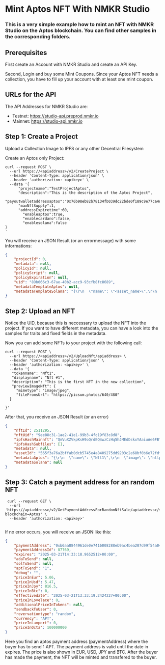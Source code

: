 # Mint Aptos NFT With NMKR Studio
### This is a very simple example how to mint an NFT with NMKR Studio on the Aptos blockchain. You can find other samples in the corresponding folders.

## Prerequisites
First create an Account with NMKR Studio and create an API Key.

Second, Login and buy some Mint Coupons. Since your Aptos NFT needs a collection, you have to fill up your account with at least one mint coupon.


## URLs for the API
The API Addresses for NMKR Studio are:

- Testnet: https://studio-api.preprod.nmkr.io
- Mainnet: https://studio-api.nmkr.io

  
## Step 1: Create a Project
Upload a Collection Image to IPFS or any other Decentral Filesystem

Create an Aptos only Project:
```shell
curl --request POST \
  --url https://<apiaddress>/v2/CreateProject \
  --header 'Content-Type: application/json' \
  --header 'authorization: <apikey>' \
  --data '{
      "projectname":"TestProjectAptos",
      "description":"This is the description of the Aptos Project",
      "payoutwalletaddressaptos":"0x76b98eb82b78134fb039dc22bde0f189c9e77ca4d6175f14627f0ae5163db49e",
      "maxNftSupply":1,
      "addressExpiretime":60,
    	"enableaptos":true,
    	"enablecardano":false,
    	"enablesolana":false
}
'
```
You will receive an JSON Result (or an errormessage) with some informations:

```json
{
	"projectId": 0,
	"metadata": null,
	"policyId": null,
	"policyScript": null,
	"policyExpiration": null,
	"uid": "89b066c3-67ae-40b2-acc9-93cfb8fc8689",
	"metadataTemplateAptos": null,
	"metadataTemplateSolana": "{\r\n  \"name\": \"<asset_name>\",\r\n  \"image\": \"https://c-ipfs-gw.nmkr.io/ipfs/<ipfs_link>\",\r\n  \"properties\": {\r\n    \"files\": [\r\n      {\r\n        \"type\": \"<mime_type>\",\r\n        \"uri\": \"https://c-ipfs-gw.nmkr.io/ipfs/<ipfs_link>\"\r\n      }\r\n    ]\r\n  },\r\n  \"description\": \"<project_description>\",\r\n  \"attributes\": [\r\n    {\r\n      \"trait_type\": \"description\",\r\n      \"value\": \"<project_description>\"\r\n    }\r\n  ]\r\n}"
}
```

## Step 2: Upload an NFT
Notice the UID, because this is neccessary to upload the NFT into the project. If you want to have different metadata, you can have a look into the samples for traits and fixed fields in the metadata.

Now you can add some NFTs to your project with the following call:

```shell
curl --request POST \
  --url https://<apiaddress>/v2/UploadNft/apiaddress> \
  --header 'Content-Type: application/json' \
  --header 'authorization: <apikey>' \
  --data '{
   "tokenname": "Nft1",
   "displayname": "Nft #1",
   "description": "This is the first NFT in the new collection",
   "previewImageNft": {
     "mimetype": "image/jpeg",
     "fileFromsUrl": "https://picsum.photos/640/480"
  }

}'
```
After that, you receive an JSON Result (or an error)

```json
{
	"nftId": 2511295,
	"nftUid": "9ee88c31-1ae2-41e1-99b3-4fc19f83c8d8",
	"ipfsHashMainnft": "QmVuXZVkpKsH9oQrdEQ4wzCzHq5hJMEdDskxYAaiuAe6FB",
	"ipfsHashSubfiles": [],
	"metadata": null,
	"assetId": "565f3a76a2bffab0dcb5745e4a8409275dd9203c2e68bf0b6e72fdf44e667434",
	"metadataAptos": "{\r\n  \"name\": \"Nft1\",\r\n  \"image\": \"https://c-ipfs-gw.nmkr.io/ipfs/QmVuXZVkpKsH9oQrdEQ4wzCzHq5hJMEdDskxYAaiuAe6FB\",\r\n  \"properties\": {\r\n    \"files\": [\r\n      {\r\n        \"type\": \"image/jpeg\",\r\n        \"uri\": \"https://c-ipfs-gw.nmkr.io/ipfs/QmVuXZVkpKsH9oQrdEQ4wzCzHq5hJMEdDskxYAaiuAe6FB\"\r\n      }\r\n    ]\r\n  },\r\n  \"description\": \"This is the description of the Aptos Project\",\r\n  \"attributes\": [\r\n    {\r\n      \"trait_type\": \"description\",\r\n      \"value\": \"This is the description of the Aptos Project\"\r\n    }\r\n  ]\r\n}",
	"metadataSolana": null
}
```

## Step 3: Catch a payment address for an random NFT
```shell
 curl --request GET \
  --url 'https://apiaddress>/v2/GetPaymentAddressForRandomNftSale/apiaddress>/<countnft>/<priceinoctas>?blockchain=Aptos' \
  --header 'authorization: <apikey>'
  
```

If no error occurs, you will receive an JSON like this:

```json
{
	"paymentAddress": "0xb6aa8844961de0e7416008288eb9ac4bea207d99f54a048d3ecf5ee526e0f13c",
	"paymentAddressId": 87769,
	"expires": "2025-03-21T14:33:18.9652512+00:00",
	"adaToSend": null,
	"solToSend": null,
	"aptToSend": "1",
	"debug": "",
	"priceInEur": 5.06,
	"priceInUsd": 5.47,
	"priceInJpy": 816.5,
	"priceInBtc": 0,
	"effectivedate": "2025-03-21T13:33:19.2424227+00:00",
	"priceInLovelace": 0,
	"additionalPriceInTokens": null,
	"sendbackToUser": 0,
	"revervationtype": "random",
	"currency": "APT",
	"priceInLamport": 0,
	"priceInOcta": 100000000
}
```
Here you find an aptos payment address (paymentAddress) where the buyer has to send 1 APT. The payment address is valid until the date in expires. The price is also shown in EUR, USD, JPY and BTC.
After the buyer has made the payment, the NFT will be minted and transfered to the buyer.


